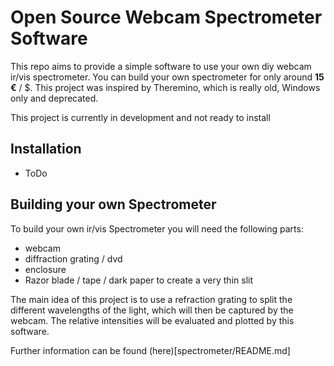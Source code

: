 # Open Source Webcam Spectrometer Software

This repo aims to provide a simple software to use your own diy webcam ir/vis spectrometer. You can build your own spectrometer for only around **15 €** / $. This project was inspired by Theremino, which is really old, Windows only and deprecated.

This project is currently in development and not ready to install

## Installation

- ToDo

## Building your own Spectrometer

To build your own ir/vis Spectrometer you will need the following parts:

- webcam
- diffraction grating / dvd
- enclosure
- Razor blade / tape / dark paper to create a very thin slit

The main idea of this project is to use a refraction grating to split the different wavelengths of the light, which will then be captured by the webcam. The relative intensities will be evaluated and plotted by this software.

Further information can be found (here)[spectrometer/README.md]
